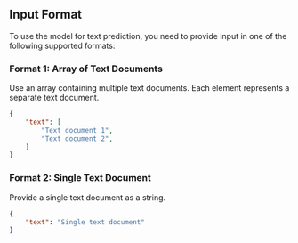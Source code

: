 ## Input Format

To use the model for text prediction, you need to provide input in one of the following supported formats:

### Format 1: Array of Text Documents

Use an array containing multiple text documents. Each element represents a separate text document.

```json
{
    "text": [
        "Text document 1",
        "Text document 2",
    ]
}
```

### Format 2: Single Text Document

Provide a single text document as a string.

```json
{
    "text": "Single text document"
}
```